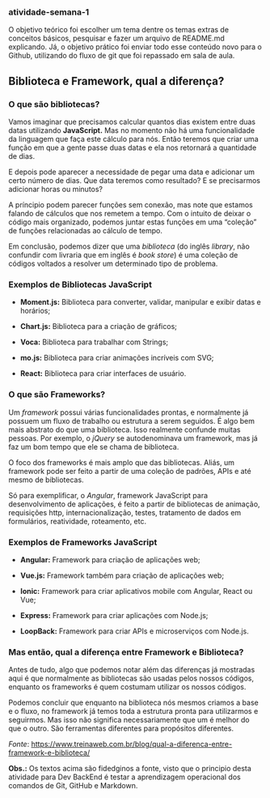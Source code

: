 ### atividade-semana-1

 O objetivo teórico foi escolher um tema dentre os temas extras de conceitos básicos, pesquisar e fazer um arquivo de README.md explicando. Já, o objetivo prático foi enviar todo esse conteúdo novo para o Github, utilizando do fluxo de git que foi repassado em sala de aula.

## Biblioteca e Framework, qual a diferença?

### O que são bibliotecas?

Vamos imaginar que precisamos calcular quantos dias existem entre duas datas utilizando **JavaScript.** Mas no momento não há uma funcionalidade da linguagem que faça este cálculo para nós. Então teremos que criar uma função em que a gente passe duas datas e ela nos retornará a quantidade de dias.

E depois pode aparecer a necessidade de pegar uma data e adicionar um certo número de dias. Que data teremos como resultado? E se precisarmos adicionar horas ou minutos?

A príncipio podem parecer funções sem conexão, mas note que estamos falando de cálculos que nos remetem a tempo. Com o intuito de deixar o código mais organizado, podemos juntar estas funções em uma “coleção” de funções relacionadas ao cálculo de tempo.

Em conclusão, podemos dizer que uma _biblioteca_ (do inglês _library_, não confundir com livraria que em inglês é _book store_) é uma coleção de códigos voltados a resolver um determinado tipo de problema.

### Exemplos de Bibliotecas JavaScript

- **Moment.js:** Biblioteca para converter, validar, manipular e exibir datas e horários;

- **Chart.js:** Biblioteca para a criação de gráficos;

- **Voca:** Biblioteca para trabalhar com Strings;

- **mo.js:** Biblioteca para criar animações incríveis com SVG;

- **React:** Biblioteca para criar interfaces de usuário.

### O que são Frameworks?

Um _framework_ possui várias funcionalidades prontas, e normalmente já possuem um fluxo de trabalho ou estrutura a serem seguidos. É algo bem mais abstrato do que uma biblioteca. Isso realmente confunde muitas pessoas. Por exemplo, o _jQuery_ se autodenominava um framework, mas já faz um bom tempo que ele se chama de biblioteca.

O foco dos frameworks é mais amplo que das bibliotecas. Aliás, um framework pode ser feito a partir de uma coleção de padrões, APIs e até mesmo de bibliotecas.

Só para exemplificar, o _Angular_, framework JavaScript para desenvolvimento de aplicações, é feito a partir de bibliotecas de animação, requisições http, internacionalização, testes, tratamento de dados em formulários, reatividade, roteamento, etc.

### Exemplos de Frameworks JavaScript

- **Angular:** Framework para criação de aplicações web;

- **Vue.js:** Framework também para criação de aplicações web;

- **Ionic:** Framework para criar aplicativos mobile com Angular, React ou Vue;

- **Express:** Framework para criar aplicações com Node.js;

- **LoopBack:** Framework para criar APIs e microserviços com Node.js.

### Mas então, qual a diferença entre Framework e Biblioteca?

Antes de tudo, algo que podemos notar além das diferenças já mostradas aqui é que normalmente as bibliotecas são usadas pelos nossos códigos, enquanto os frameworks é quem costumam utilizar os nossos códigos.

Podemos concluir que enquanto na biblioteca nós mesmos criamos a base e o fluxo, no framework já temos toda a estrutura pronta para utilizarmos e seguirmos. Mas isso não significa necessariamente que um é melhor do que o outro. São ferramentas diferentes para propósitos diferentes.

_Fonte_: https://www.treinaweb.com.br/blog/qual-a-diferenca-entre-framework-e-biblioteca/

**Obs.:** Os textos acima são fidedginos a fonte, visto que o principio desta atividade para Dev BackEnd é testar a aprendizagem operacional dos comandos de Git, GitHub e Markdown.





